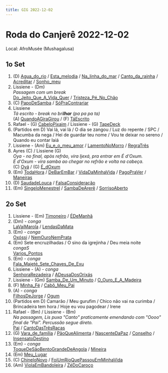```yaml
---
title: GIG 2022-12-02
---
```


# Roda do Canjerê 2022-12-02

Local: AfroMusée (Mushagalusa)

## 1o Set

1. (D) [Agua_do_rio](letras/Agua_do_rio.md) / [Esta_melodia](letras/Esta_melodia.md) / [Na_linha_do_mar](letras/Na_linha_do_mar.md) / [Canto_da_rainha](letras/Canto_da_rainha.md) / [Acreditar](letras/Acreditar.md) / [Sonho_meu](letras/Sonho_meu.md)
2. Lissiene - (Dm)  
	*Passagem com um break*  
	[Do_Jeito_Que_A_Vida_Quer](letras/Do_Jeito_Que_A_Vida_Quer.md) / [Tristeza_Pé_No_Chão](letras/Tristeza_Pé_No_Chão.md)
3. (C) [PapoDeSamba](letras/PapoDeSamba.md) / [SóPraContrariar](letras/SóPraContrariar.md)
4. Lissiene  
	*Tá escrito - break no bri**lhar** (pa pa pa ta)*  
	(A) [QuandoAGiraGirou](letras/QuandoAGiraGirou.md) / (F) [TáEscrito](letras/TáEscrito.md)
5. Rafael - (G) [CabeloPixaim](letras/CabeloPixaim.md) / Lissiene - (G) [TapeDeck](letras/TapeDeck.md)
6. (Partidos em D) Vai lá, vai lá / O dia se zangou / Luz do repente / SPC / Macumba da nega / Hei de guardar teu nome / Vou te deixar no sereno / Quando eu contar Iaiá
7. Lissiene - (Am) [Eu_e_o_meu_amor](letras/Eu_e_o_meu_amor.md) / [LamentoNoMorro](letras/LamentoNoMorro.md) / [RegraTrês](letras/RegraTrês.md)
8. Ayres (C) / Lissiene (G)  
	*Oya - no final, apòs refrão, vira Ijexá, pra entrar em É d'Oxum.*  
	*É d'Oxum - vira samba ao chegar no refrão e volta na cabeça.*  
	(C) [Oyá](letras/Oyá.md) / (G) [É_dOxum](letras/É_dOxum.md)
9. (Em) [TodaHora](letras/TodaHora.md) / [DeBarEmBar](letras/DeBarEmBar.md) / [VidaDaMinhaVida](letras/VidaDaMinhaVida.md) / [PagoPraVer](letras/PagoPraVer.md) / [Maneiras](letras/Maneiras.md)
10. (D) [SaudadeLouca](letras/SaudadeLouca.md) / [FalsaConsideração](letras/FalsaConsideração.md)
11. (Em) [SingeloMenestrel](letras/SingeloMenestrel.md) / [SambaDeArerê](letras/SambaDeArerê.md) / [SorrisoAberto](letras/SorrisoAberto.md)

## 2o Set

1. Lissiene - (Em) [Timoneiro](letras/Timoneiro.md) / [ÉDeManhã](letras/ÉDeManhã.md)
2. (Dm)  -  *conga*  
	[LaVaiMarola](letras/LaVaiMarola.md) / [LendasDaMata](letras/LendasDaMata.md)
3. (Em)  -  *conga*  
	[Oxóssi](letras/Oxóssi.md) / [NemOuroNemPrata](letras/NemOuroNemPrata.md)
4. (Em) Sete encruzilhadas / O sino da igrejinha / Deu meia noite  
	*congaS*  
	[Varios_Pontos](letras/Varios_Pontos.md)
5. (Em)  -  *conga*  
	[Fala_Majeté_Sete_Chaves_De_Exu](letras/Fala_Majeté_Sete_Chaves_De_Exu.md)
6. Lissiene - (A)  -  *conga*  
	[SenhoraRezadeira](letras/SenhoraRezadeira.md) / [ADeusaDosOrixás](letras/ADeusaDosOrixás.md)
7. Lissiene - (Gm) [Samba_De_Um_Minuto](letras/Samba_De_Um_Minuto.md) / [O_Ouro_E_A_Madeira](O_Ouro_E_A_Madeira.md)
8. (F) [Minha_Fé](letras/Minha_Fé.md) / [Cabô_Meu_Pai](letras/Cabô_Meu_Pai.md)
9. (A)  -  *conga*  
	[FilhosDeJorge](letras/FilhosDeJorge.md) / [Ogum](letras/Ogum.md)
10. (Partidos em D) Camarão / Meu gurufim / Chico não vai na curimba / Brincadeira tem hora / Hoje eu vou pagodear / Irene
11. Rafael - (Bm) / Lissiene - (Bm)  
	*Na passagem, Lis puxa "Canto" praticamente emendando com "Oooo" final de "Pai". Percussão segue direto.*  
	[Pai](letras/Pai.md) / [CantoDasTrêsRaças](letras/CantoDasTrêsRaças.md)
12. (G) [Vara_de_família](letras/Vara_de_família.md) / [PãoQueAlimenta](letras/PãoQueAlimenta.md) / [NascenteDaPaz](letras/NascenteDaPaz.md) / [Conselho](letras/Conselho.md) / [InsensatoDestino](letras/InsensatoDestino.md)
13. (Em)  -  *conga*  
	[ToqueDeSãoBentoGrandeDeAngola](letras/ToqueDeSãoBentoGrandeDeAngola.md) / [Mineira](letras/Mineira.md)
14. (Em) [Meu_Lugar](letras/Meu_Lugar.md)
15. (C) [ChineloNovo](letras/ChineloNovo.md) / [FoiUmRioQuePassouEmMinhaVida](letras/FoiUmRioQuePassouEmMinhaVida.md)
16. (Am) [ViolaEmBandoleira](letras/ViolaEmBandoleira.md) / [ZéDoCaroço](letras/ZéDoCaroço.md)
